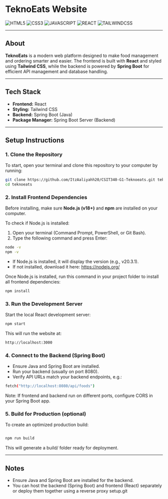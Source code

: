 # TeknoEats Website

![HTML5](https://img.shields.io/badge/HTML5-E34F26?style=for-the-badge&logo=html5&logoColor=white)
![CSS3](https://img.shields.io/badge/CSS3-1572B6?style=for-the-badge&logo=css3&logoColor=white)
![JAVASCRIPT](https://img.shields.io/badge/JavaScript-F7DF1E?style=for-the-badge&logo=javascript&logoColor=black)
![REACT](https://img.shields.io/badge/React-61DAFB?style=for-the-badge&logo=react&logoColor=black)
![TAILWINDCSS](https://img.shields.io/badge/TailwindCSS-38B2AC?style=for-the-badge&logo=tailwindcss&logoColor=white)

---

## About

**TeknoEats** is a modern web platform designed to make food management and ordering smarter and easier.
The frontend is built with **React** and styled using **Tailwind CSS**, while the backend is powered by **Spring Boot** for efficient API management and database handling.

---

## Tech Stack

- **Frontend:** React
- **Styling:** Tailwind CSS
- **Backend:** Spring Boot (Java)
- **Package Manager:** Spring Boot Server (Backend)

---

## Setup Instructions

### 1️. Clone the Repository
To start, open your terminal and clone this repository to your computer by running:
```bash
git clone https://github.com/ItzAaliyahh20/CSIT340-G1-Teknoeats.git teknoeats
cd teknoeats
```

### 2. Install Frontend Dependencies
Before installing, make sure **Node.js (v18+)** and **npm** are installed on your computer.

To check if Node.js is installed:  
1. Open your terminal (Command Prompt, PowerShell, or Git Bash).  
2. Type the following command and press Enter:  
```bash
node -v
npm -v
```
- If Node.js is installed, it will display the version (e.g., v20.3.1).
- If not installed, download it here: https://nodejs.org/

Once Node.js is installed, run this command in your project folder to install all frontend dependencies:
```bash
npm install
```

### 3. Run the Development Server
Start the local React development server:
```bash
npm start
```
This will run the website at:
```bash
http://localhost:3000
```

### 4. Connect to the Backend (Spring Boot)
- Ensure Java and Spring Boot are installed.
- Run your backend (usually on port 8080).
- Verify API URLs match your backend endpoints, e.g.:
```bash
fetch("http://localhost:8080/api/foods")
```
Note: If frontend and backend run on different ports, configure CORS in your Spring Boot app.

### 5. Build for Production (optional)
To create an optimized production build:
```bash

npm run build
```
This will generate a build/ folder ready for deployment.

---

## Notes

- Ensure Java and Spring Boot are installed for the backend.
- You can host the backend (Spring Boot) and frontend (React) separately or deploy them together using a reverse proxy setup.git 